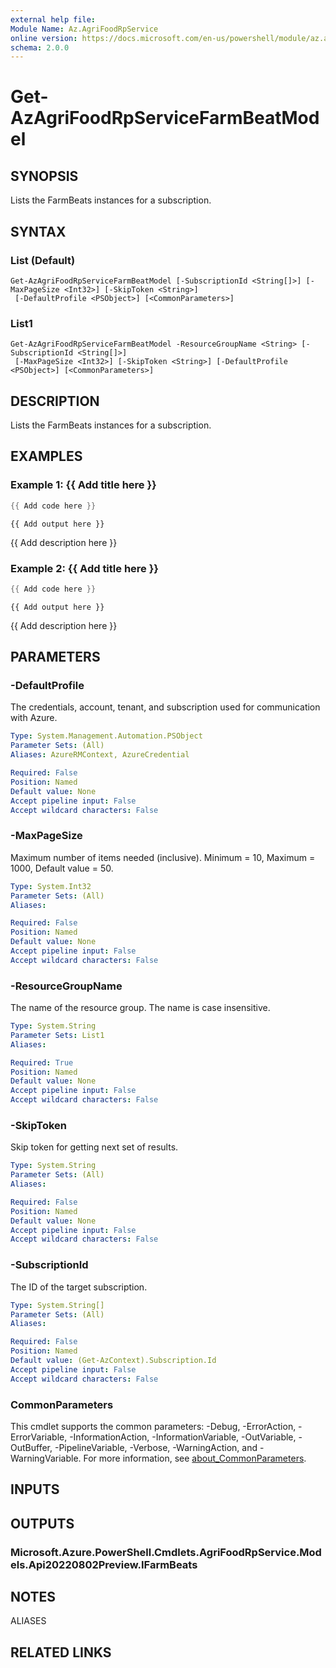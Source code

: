 ```yaml
---
external help file:
Module Name: Az.AgriFoodRpService
online version: https://docs.microsoft.com/en-us/powershell/module/az.agrifoodrpservice/get-azagrifoodrpservicefarmbeatmodel
schema: 2.0.0
---
```


# Get-AzAgriFoodRpServiceFarmBeatModel

## SYNOPSIS
Lists the FarmBeats instances for a subscription.

## SYNTAX

### List (Default)
```
Get-AzAgriFoodRpServiceFarmBeatModel [-SubscriptionId <String[]>] [-MaxPageSize <Int32>] [-SkipToken <String>]
 [-DefaultProfile <PSObject>] [<CommonParameters>]
```

### List1
```
Get-AzAgriFoodRpServiceFarmBeatModel -ResourceGroupName <String> [-SubscriptionId <String[]>]
 [-MaxPageSize <Int32>] [-SkipToken <String>] [-DefaultProfile <PSObject>] [<CommonParameters>]
```

## DESCRIPTION
Lists the FarmBeats instances for a subscription.

## EXAMPLES

### Example 1: {{ Add title here }}
```powershell
{{ Add code here }}
```

```output
{{ Add output here }}
```

{{ Add description here }}

### Example 2: {{ Add title here }}
```powershell
{{ Add code here }}
```

```output
{{ Add output here }}
```

{{ Add description here }}

## PARAMETERS

### -DefaultProfile
The credentials, account, tenant, and subscription used for communication with Azure.

```yaml
Type: System.Management.Automation.PSObject
Parameter Sets: (All)
Aliases: AzureRMContext, AzureCredential

Required: False
Position: Named
Default value: None
Accept pipeline input: False
Accept wildcard characters: False
```

### -MaxPageSize
Maximum number of items needed (inclusive).
Minimum = 10, Maximum = 1000, Default value = 50.

```yaml
Type: System.Int32
Parameter Sets: (All)
Aliases:

Required: False
Position: Named
Default value: None
Accept pipeline input: False
Accept wildcard characters: False
```

### -ResourceGroupName
The name of the resource group.
The name is case insensitive.

```yaml
Type: System.String
Parameter Sets: List1
Aliases:

Required: True
Position: Named
Default value: None
Accept pipeline input: False
Accept wildcard characters: False
```

### -SkipToken
Skip token for getting next set of results.

```yaml
Type: System.String
Parameter Sets: (All)
Aliases:

Required: False
Position: Named
Default value: None
Accept pipeline input: False
Accept wildcard characters: False
```

### -SubscriptionId
The ID of the target subscription.

```yaml
Type: System.String[]
Parameter Sets: (All)
Aliases:

Required: False
Position: Named
Default value: (Get-AzContext).Subscription.Id
Accept pipeline input: False
Accept wildcard characters: False
```

### CommonParameters
This cmdlet supports the common parameters: -Debug, -ErrorAction, -ErrorVariable, -InformationAction, -InformationVariable, -OutVariable, -OutBuffer, -PipelineVariable, -Verbose, -WarningAction, and -WarningVariable. For more information, see [about_CommonParameters](http://go.microsoft.com/fwlink/?LinkID=113216).

## INPUTS

## OUTPUTS

### Microsoft.Azure.PowerShell.Cmdlets.AgriFoodRpService.Models.Api20220802Preview.IFarmBeats

## NOTES

ALIASES

## RELATED LINKS

